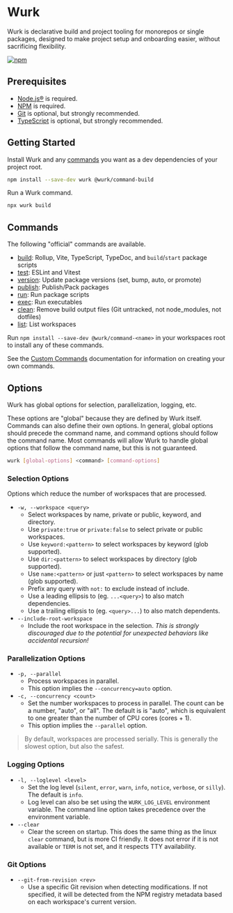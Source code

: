 # Wurk

Wurk is declarative build and project tooling for monorepos or single packages, designed to make project setup and onboarding easier, without sacrificing flexibility.

[![npm](https://img.shields.io/npm/v/wurk?label=NPM)](https://www.npmjs.com/package/wurk)

## Prerequisites

- [Node.js®](https://nodejs.org/) is required.
- [NPM](https://www.npmjs.com/) is required.
- [Git](https://git-scm.com/) is optional, but strongly recommended.
- [TypeScript](https://www.typescriptlang.org/) is optional, but strongly recommended.

## Getting Started

Install Wurk and any [commands](#commands) you want as a dev dependencies of your project root.

```sh
npm install --save-dev wurk @wurk/command-build
```

Run a Wurk command.

```sh
npx wurk build
```

## Commands

The following "official" commands are available.

- [build](https://www.npmjs.com/package/@wurk/command-build): Rollup, Vite, TypeScript, TypeDoc, and `build`/`start` package scripts
- [test](https://www.npmjs.com/package/@wurk/command-test): ESLint and Vitest
- [version](https://www.npmjs.com/package/@wurk/command-version): Update package versions (set, bump, auto, or promote)
- [publish](https://www.npmjs.com/package/@wurk/command-publish): Publish/Pack packages
- [run](https://www.npmjs.com/package/@wurk/command-run): Run package scripts
- [exec](https://www.npmjs.com/package/@wurk/command-exec): Run executables
- [clean](https://www.npmjs.com/package/@wurk/command-clean): Remove build output files (Git untracked, not node_modules, not dotfiles)
- [list](https://www.npmjs.com/package/@wurk/command-list): List workspaces

Run `npm install --save-dev @wurk/command-<name>` in your workspaces root to install any of these commands.

See the [Custom Commands](./docs/custom-commands/README.md) documentation for information on creating your own commands.

## Options

Wurk has global options for selection, parallelization, logging, etc.

These options are "global" because they are defined by Wurk itself. Commands can also define their own options. In general, global options should precede the command name, and command options should follow the command name. Most commands will allow Wurk to handle global options that follow the command name, but this is not guaranteed.

```sh
wurk [global-options] <command> [command-options]
```

### Selection Options

Options which reduce the number of workspaces that are processed.

- `-w, --workspace <query>`
  - Select workspaces by name, private or public, keyword, and directory.
  - Use `private:true` or `private:false` to select private or public workspaces.
  - Use `keyword:<pattern>` to select workspaces by keyword (glob supported).
  - Use `dir:<pattern>` to select workspaces by directory (glob supported).
  - Use `name:<pattern>` or just `<pattern>` to select workspaces by name (glob supported).
  - Prefix any query with `not:` to exclude instead of include.
  - Use a leading ellipsis to (eg. `...<query>`) to also match dependencies.
  - Use a trailing ellipsis to (eg. `<query>...`) to also match dependents.
- `--include-root-workspace`
  - Include the root workspace in the selection. _This is strongly discouraged due to the potential for unexpected behaviors like accidental recursion!_

### Parallelization Options

- `-p, --parallel`
  - Process workspaces in parallel.
  - This option implies the `--concurrency=auto` option.
- `-c, --concurrency <count>`
  - Set the number workspaces to process in parallel. The count can be a number, "auto", or "all". The default is is "auto", which is equivalent to one greater than the number of CPU cores (cores + 1).
  - This option implies the `--parallel` option.

> By default, workspaces are processed serially. This is generally the slowest option, but also the safest.

### Logging Options

- `-l, --loglevel <level>`
  - Set the log level (`silent`, `error`, `warn`, `info`, `notice`, `verbose`, or `silly`). The default is `info`.
  - Log level can also be set using the `WURK_LOG_LEVEL` environment variable. The command line option takes precedence over the environment variable.
- `--clear`
  - Clear the screen on startup. This does the same thing as the linux `clear` command, but is more CI friendly. It does not error if it is not available or `TERM` is not set, and it respects TTY availability.

### Git Options

- `--git-from-revision <rev>`
  - Use a specific Git revision when detecting modifications. If not specified, it will be detected from the NPM registry metadata based on each workspace's current version.

